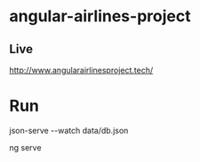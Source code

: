 # angular-airlines-project

## Live

http://www.angularairlinesproject.tech/

# Run
json-serve --watch data/db.json

ng serve
